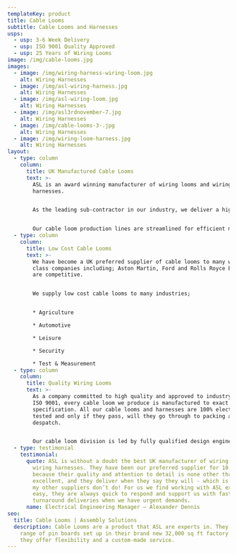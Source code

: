 ```yaml
---
templateKey: product
title: Cable Looms
subtitle: Cable Looms and Harnesses
usps:
  - usp: 3-6 Week Delivery
  - usp: ISO 9001 Quality Approved
  - usp: 25 Years of Wiring Looms
image: /img/cable-looms.jpg
images:
  - image: /img/wiring-harness-wiring-loom.jpg
    alt: Wiring Harnesses
  - image: /img/asl-wiring-harness.jpg
    alt: Wiring Harnesses
  - image: /img/asl-wiring-loom.jpg
    alt: Wiring Harnesses
  - image: /img/asl3rdnovember-7.jpg
    alt: Wiring Harnesses
  - image: /img/cable-looms-3-.jpg
    alt: Wiring Harnesses
  - image: /img/wiring-loom-harness.jpg
    alt: Wiring Harnesses
layout:
  - type: column
    column:
      title: UK Manufactured Cable Looms
      text: >-
        ASL is an award winning manufacturer of wiring looms and wiring
        harnesses.


        As the leading sub-contractor in our industry, we deliver a high quality and fast turnaround cable loom service that is cost effective and delivered on time.


        Our cable loom production lines are streamlined for efficient manufacture, complete with 10m long wiring boards and side stock filled trolleys for all materials and tooling.
  - type: column
    column:
      title: Low Cost Cable Looms
      text: >-
        We have become a UK preferred supplier of cable looms to many world
        class companies including; Aston Martin, Ford and Rolls Royce because we
        are competitive. 


        We supply low cost cable looms to many industries;


        * Agriculture

        * Automotive

        * Leisure

        * Security 

        * Test & Measurement
  - type: column
    column:
      title: Quality Wiring Looms
      text: >-
        As a company committed to high quality and approved to industry standard
        ISO 9001, every cable loom we produce is manufactured to exact
        specification. All our cable looms and harnesses are 100% electrically
        tested and only if they pass, will they go through to packing and
        despatch. 


        Our cable loom division is led by fully qualified design engineers who not only assist with initial design and development but are always on hand to help with any last-minute technical changes.
  - type: testimonial
    testimonial:
      quote: ASL is without a doubt the best UK manufacturer of wiring looms and
        wiring harnesses. They have been our preferred supplier for 10 years
        because their quality and attention to detail is none other than
        excellent, and they deliver when they say they will - which is something
        my other suppliers don’t do! For us we find working with ASL extremely
        easy, they are always quick to respond and support us with fast
        turnaround deliveries when we have urgent demands.
      name: Electrical Engineering Manager – Alexander Dennis
seo:
  title: Cable Looms | Assembly Solutions
  description: Cable Looms are a product that ASL are experts in. They have a
    range of pin boards set up in their brand new 32,000 sq ft factory to ensure
    they offer flexibility and a custom-made service.
---
```

